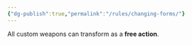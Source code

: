 ```yaml
---
{"dg-publish":true,"permalink":"/rules/changing-forms/"}
---
```


All custom weapons can transform as a **free action**.